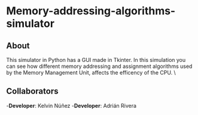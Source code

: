 # Memory-addressing-algorithms-simulator
## About
This simulator in Python has a GUI made in Tkinter. In this simulation you can see how different memory addressing and assignment algorithms used by the Memory Management Unit, affects the efficency of the CPU. \
## Collaborators
-**Developer**: Kelvin Núñez
-**Developer**: Adrián Rivera
